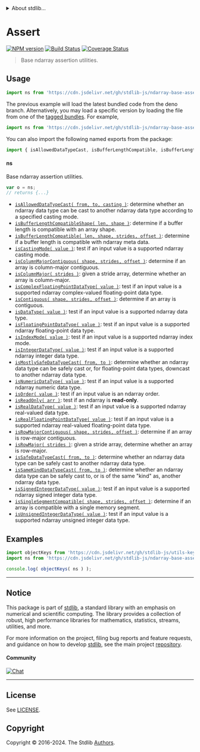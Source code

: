 <!--

@license Apache-2.0

Copyright (c) 2018 The Stdlib Authors.

Licensed under the Apache License, Version 2.0 (the "License");
you may not use this file except in compliance with the License.
You may obtain a copy of the License at

   http://www.apache.org/licenses/LICENSE-2.0

Unless required by applicable law or agreed to in writing, software
distributed under the License is distributed on an "AS IS" BASIS,
WITHOUT WARRANTIES OR CONDITIONS OF ANY KIND, either express or implied.
See the License for the specific language governing permissions and
limitations under the License.

-->


<details>
  <summary>
    About stdlib...
  </summary>
  <p>We believe in a future in which the web is a preferred environment for numerical computation. To help realize this future, we've built stdlib. stdlib is a standard library, with an emphasis on numerical and scientific computation, written in JavaScript (and C) for execution in browsers and in Node.js.</p>
  <p>The library is fully decomposable, being architected in such a way that you can swap out and mix and match APIs and functionality to cater to your exact preferences and use cases.</p>
  <p>When you use stdlib, you can be absolutely certain that you are using the most thorough, rigorous, well-written, studied, documented, tested, measured, and high-quality code out there.</p>
  <p>To join us in bringing numerical computing to the web, get started by checking us out on <a href="https://github.com/stdlib-js/stdlib">GitHub</a>, and please consider <a href="https://opencollective.com/stdlib">financially supporting stdlib</a>. We greatly appreciate your continued support!</p>
</details>

# Assert

[![NPM version][npm-image]][npm-url] [![Build Status][test-image]][test-url] [![Coverage Status][coverage-image]][coverage-url] <!-- [![dependencies][dependencies-image]][dependencies-url] -->

> Base ndarray assertion utilities.



<section class="usage">

## Usage

```javascript
import ns from 'https://cdn.jsdelivr.net/gh/stdlib-js/ndarray-base-assert@deno/mod.js';
```
The previous example will load the latest bundled code from the deno branch. Alternatively, you may load a specific version by loading the file from one of the [tagged bundles](https://github.com/stdlib-js/ndarray-base-assert/tags). For example,

```javascript
import ns from 'https://cdn.jsdelivr.net/gh/stdlib-js/ndarray-base-assert@v0.2.0-deno/mod.js';
```

You can also import the following named exports from the package:

```javascript
import { isAllowedDataTypeCast, isBufferLengthCompatible, isBufferLengthCompatibleShape, isCastingMode, isColumnMajor, isColumnMajorContiguous, isComplexFloatingPointDataType, isContiguous, isDataType, isFloatingPointDataType, isIndexMode, isIntegerDataType, isMostlySafeDataTypeCast, isNumericDataType, isOrder, isReadOnly, isRealDataType, isRealFloatingPointDataType, isRowMajor, isRowMajorContiguous, isSafeDataTypeCast, isSameKindDataTypeCast, isSignedIntegerDataType, isSingleSegmentCompatible, isUnsignedIntegerDataType } from 'https://cdn.jsdelivr.net/gh/stdlib-js/ndarray-base-assert@deno/mod.js';
```

#### ns

Base ndarray assertion utilities.

```javascript
var o = ns;
// returns {...}
```

<!-- <toc pattern="*"> -->

<div class="namespace-toc">

-   <span class="signature">[`isAllowedDataTypeCast( from, to, casting )`][@stdlib/ndarray/base/assert/is-allowed-data-type-cast]</span><span class="delimiter">: </span><span class="description">determine whether an ndarray data type can be cast to another ndarray data type according to a specified casting mode.</span>
-   <span class="signature">[`isBufferLengthCompatibleShape( len, shape )`][@stdlib/ndarray/base/assert/is-buffer-length-compatible-shape]</span><span class="delimiter">: </span><span class="description">determine if a buffer length is compatible with an array shape.</span>
-   <span class="signature">[`isBufferLengthCompatible( len, shape, strides, offset )`][@stdlib/ndarray/base/assert/is-buffer-length-compatible]</span><span class="delimiter">: </span><span class="description">determine if a buffer length is compatible with ndarray meta data.</span>
-   <span class="signature">[`isCastingMode( value )`][@stdlib/ndarray/base/assert/is-casting-mode]</span><span class="delimiter">: </span><span class="description">test if an input value is a supported ndarray casting mode.</span>
-   <span class="signature">[`isColumnMajorContiguous( shape, strides, offset )`][@stdlib/ndarray/base/assert/is-column-major-contiguous]</span><span class="delimiter">: </span><span class="description">determine if an array is column-major contiguous.</span>
-   <span class="signature">[`isColumnMajor( strides )`][@stdlib/ndarray/base/assert/is-column-major]</span><span class="delimiter">: </span><span class="description">given a stride array, determine whether an array is column-major.</span>
-   <span class="signature">[`isComplexFloatingPointDataType( value )`][@stdlib/ndarray/base/assert/is-complex-floating-point-data-type]</span><span class="delimiter">: </span><span class="description">test if an input value is a supported ndarray complex-valued floating-point data type.</span>
-   <span class="signature">[`isContiguous( shape, strides, offset )`][@stdlib/ndarray/base/assert/is-contiguous]</span><span class="delimiter">: </span><span class="description">determine if an array is contiguous.</span>
-   <span class="signature">[`isDataType( value )`][@stdlib/ndarray/base/assert/is-data-type]</span><span class="delimiter">: </span><span class="description">test if an input value is a supported ndarray data type.</span>
-   <span class="signature">[`isFloatingPointDataType( value )`][@stdlib/ndarray/base/assert/is-floating-point-data-type]</span><span class="delimiter">: </span><span class="description">test if an input value is a supported ndarray floating-point data type.</span>
-   <span class="signature">[`isIndexMode( value )`][@stdlib/ndarray/base/assert/is-index-mode]</span><span class="delimiter">: </span><span class="description">test if an input value is a supported ndarray index mode.</span>
-   <span class="signature">[`isIntegerDataType( value )`][@stdlib/ndarray/base/assert/is-integer-data-type]</span><span class="delimiter">: </span><span class="description">test if an input value is a supported ndarray integer data type.</span>
-   <span class="signature">[`isMostlySafeDataTypeCast( from, to )`][@stdlib/ndarray/base/assert/is-mostly-safe-data-type-cast]</span><span class="delimiter">: </span><span class="description">determine whether an ndarray data type can be safely cast or, for floating-point data types, downcast to another ndarray data type.</span>
-   <span class="signature">[`isNumericDataType( value )`][@stdlib/ndarray/base/assert/is-numeric-data-type]</span><span class="delimiter">: </span><span class="description">test if an input value is a supported ndarray numeric data type.</span>
-   <span class="signature">[`isOrder( value )`][@stdlib/ndarray/base/assert/is-order]</span><span class="delimiter">: </span><span class="description">test if an input value is an ndarray order.</span>
-   <span class="signature">[`isReadOnly( arr )`][@stdlib/ndarray/base/assert/is-read-only]</span><span class="delimiter">: </span><span class="description">test if an ndarray is **read-only**.</span>
-   <span class="signature">[`isRealDataType( value )`][@stdlib/ndarray/base/assert/is-real-data-type]</span><span class="delimiter">: </span><span class="description">test if an input value is a supported ndarray real-valued data type.</span>
-   <span class="signature">[`isRealFloatingPointDataType( value )`][@stdlib/ndarray/base/assert/is-real-floating-point-data-type]</span><span class="delimiter">: </span><span class="description">test if an input value is a supported ndarray real-valued floating-point data type.</span>
-   <span class="signature">[`isRowMajorContiguous( shape, strides, offset )`][@stdlib/ndarray/base/assert/is-row-major-contiguous]</span><span class="delimiter">: </span><span class="description">determine if an array is row-major contiguous.</span>
-   <span class="signature">[`isRowMajor( strides )`][@stdlib/ndarray/base/assert/is-row-major]</span><span class="delimiter">: </span><span class="description">given a stride array, determine whether an array is row-major.</span>
-   <span class="signature">[`isSafeDataTypeCast( from, to )`][@stdlib/ndarray/base/assert/is-safe-data-type-cast]</span><span class="delimiter">: </span><span class="description">determine whether an ndarray data type can be safely cast to another ndarray data type.</span>
-   <span class="signature">[`isSameKindDataTypeCast( from, to )`][@stdlib/ndarray/base/assert/is-same-kind-data-type-cast]</span><span class="delimiter">: </span><span class="description">determine whether an ndarray data type can be safely cast to, or is of the same "kind" as, another ndarray data type.</span>
-   <span class="signature">[`isSignedIntegerDataType( value )`][@stdlib/ndarray/base/assert/is-signed-integer-data-type]</span><span class="delimiter">: </span><span class="description">test if an input value is a supported ndarray signed integer data type.</span>
-   <span class="signature">[`isSingleSegmentCompatible( shape, strides, offset )`][@stdlib/ndarray/base/assert/is-single-segment-compatible]</span><span class="delimiter">: </span><span class="description">determine if an array is compatible with a single memory segment.</span>
-   <span class="signature">[`isUnsignedIntegerDataType( value )`][@stdlib/ndarray/base/assert/is-unsigned-integer-data-type]</span><span class="delimiter">: </span><span class="description">test if an input value is a supported ndarray unsigned integer data type.</span>

</div>

<!-- </toc> -->

</section>

<!-- /.usage -->

<section class="examples">

## Examples

<!-- TODO: better examples -->

<!-- eslint no-undef: "error" -->

```javascript
import objectKeys from 'https://cdn.jsdelivr.net/gh/stdlib-js/utils-keys@deno/mod.js';
import ns from 'https://cdn.jsdelivr.net/gh/stdlib-js/ndarray-base-assert@deno/mod.js';

console.log( objectKeys( ns ) );
```

</section>

<!-- /.examples -->

<!-- Section for related `stdlib` packages. Do not manually edit this section, as it is automatically populated. -->

<section class="related">

</section>

<!-- /.related -->

<!-- Section for all links. Make sure to keep an empty line after the `section` element and another before the `/section` close. -->


<section class="main-repo" >

* * *

## Notice

This package is part of [stdlib][stdlib], a standard library with an emphasis on numerical and scientific computing. The library provides a collection of robust, high performance libraries for mathematics, statistics, streams, utilities, and more.

For more information on the project, filing bug reports and feature requests, and guidance on how to develop [stdlib][stdlib], see the main project [repository][stdlib].

#### Community

[![Chat][chat-image]][chat-url]

---

## License

See [LICENSE][stdlib-license].


## Copyright

Copyright &copy; 2016-2024. The Stdlib [Authors][stdlib-authors].

</section>

<!-- /.stdlib -->

<!-- Section for all links. Make sure to keep an empty line after the `section` element and another before the `/section` close. -->

<section class="links">

[npm-image]: http://img.shields.io/npm/v/@stdlib/ndarray-base-assert.svg
[npm-url]: https://npmjs.org/package/@stdlib/ndarray-base-assert

[test-image]: https://github.com/stdlib-js/ndarray-base-assert/actions/workflows/test.yml/badge.svg?branch=v0.2.0
[test-url]: https://github.com/stdlib-js/ndarray-base-assert/actions/workflows/test.yml?query=branch:v0.2.0

[coverage-image]: https://img.shields.io/codecov/c/github/stdlib-js/ndarray-base-assert/main.svg
[coverage-url]: https://codecov.io/github/stdlib-js/ndarray-base-assert?branch=main

<!--

[dependencies-image]: https://img.shields.io/david/stdlib-js/ndarray-base-assert.svg
[dependencies-url]: https://david-dm.org/stdlib-js/ndarray-base-assert/main

-->

[chat-image]: https://img.shields.io/gitter/room/stdlib-js/stdlib.svg
[chat-url]: https://app.gitter.im/#/room/#stdlib-js_stdlib:gitter.im

[stdlib]: https://github.com/stdlib-js/stdlib

[stdlib-authors]: https://github.com/stdlib-js/stdlib/graphs/contributors

[umd]: https://github.com/umdjs/umd
[es-module]: https://developer.mozilla.org/en-US/docs/Web/JavaScript/Guide/Modules

[deno-url]: https://github.com/stdlib-js/ndarray-base-assert/tree/deno
[deno-readme]: https://github.com/stdlib-js/ndarray-base-assert/blob/deno/README.md
[umd-url]: https://github.com/stdlib-js/ndarray-base-assert/tree/umd
[umd-readme]: https://github.com/stdlib-js/ndarray-base-assert/blob/umd/README.md
[esm-url]: https://github.com/stdlib-js/ndarray-base-assert/tree/esm
[esm-readme]: https://github.com/stdlib-js/ndarray-base-assert/blob/esm/README.md
[branches-url]: https://github.com/stdlib-js/ndarray-base-assert/blob/main/branches.md

[stdlib-license]: https://raw.githubusercontent.com/stdlib-js/ndarray-base-assert/main/LICENSE

<!-- <toc-links> -->

[@stdlib/ndarray/base/assert/is-allowed-data-type-cast]: https://github.com/stdlib-js/ndarray-base-assert-is-allowed-data-type-cast/tree/deno

[@stdlib/ndarray/base/assert/is-buffer-length-compatible-shape]: https://github.com/stdlib-js/ndarray-base-assert-is-buffer-length-compatible-shape/tree/deno

[@stdlib/ndarray/base/assert/is-buffer-length-compatible]: https://github.com/stdlib-js/ndarray-base-assert-is-buffer-length-compatible/tree/deno

[@stdlib/ndarray/base/assert/is-casting-mode]: https://github.com/stdlib-js/ndarray-base-assert-is-casting-mode/tree/deno

[@stdlib/ndarray/base/assert/is-column-major-contiguous]: https://github.com/stdlib-js/ndarray-base-assert-is-column-major-contiguous/tree/deno

[@stdlib/ndarray/base/assert/is-column-major]: https://github.com/stdlib-js/ndarray-base-assert-is-column-major/tree/deno

[@stdlib/ndarray/base/assert/is-complex-floating-point-data-type]: https://github.com/stdlib-js/ndarray-base-assert-is-complex-floating-point-data-type/tree/deno

[@stdlib/ndarray/base/assert/is-contiguous]: https://github.com/stdlib-js/ndarray-base-assert-is-contiguous/tree/deno

[@stdlib/ndarray/base/assert/is-data-type]: https://github.com/stdlib-js/ndarray-base-assert-is-data-type/tree/deno

[@stdlib/ndarray/base/assert/is-floating-point-data-type]: https://github.com/stdlib-js/ndarray-base-assert-is-floating-point-data-type/tree/deno

[@stdlib/ndarray/base/assert/is-index-mode]: https://github.com/stdlib-js/ndarray-base-assert-is-index-mode/tree/deno

[@stdlib/ndarray/base/assert/is-integer-data-type]: https://github.com/stdlib-js/ndarray-base-assert-is-integer-data-type/tree/deno

[@stdlib/ndarray/base/assert/is-mostly-safe-data-type-cast]: https://github.com/stdlib-js/ndarray-base-assert-is-mostly-safe-data-type-cast/tree/deno

[@stdlib/ndarray/base/assert/is-numeric-data-type]: https://github.com/stdlib-js/ndarray-base-assert-is-numeric-data-type/tree/deno

[@stdlib/ndarray/base/assert/is-order]: https://github.com/stdlib-js/ndarray-base-assert-is-order/tree/deno

[@stdlib/ndarray/base/assert/is-read-only]: https://github.com/stdlib-js/ndarray-base-assert-is-read-only/tree/deno

[@stdlib/ndarray/base/assert/is-real-data-type]: https://github.com/stdlib-js/ndarray-base-assert-is-real-data-type/tree/deno

[@stdlib/ndarray/base/assert/is-real-floating-point-data-type]: https://github.com/stdlib-js/ndarray-base-assert-is-real-floating-point-data-type/tree/deno

[@stdlib/ndarray/base/assert/is-row-major-contiguous]: https://github.com/stdlib-js/ndarray-base-assert-is-row-major-contiguous/tree/deno

[@stdlib/ndarray/base/assert/is-row-major]: https://github.com/stdlib-js/ndarray-base-assert-is-row-major/tree/deno

[@stdlib/ndarray/base/assert/is-safe-data-type-cast]: https://github.com/stdlib-js/ndarray-base-assert-is-safe-data-type-cast/tree/deno

[@stdlib/ndarray/base/assert/is-same-kind-data-type-cast]: https://github.com/stdlib-js/ndarray-base-assert-is-same-kind-data-type-cast/tree/deno

[@stdlib/ndarray/base/assert/is-signed-integer-data-type]: https://github.com/stdlib-js/ndarray-base-assert-is-signed-integer-data-type/tree/deno

[@stdlib/ndarray/base/assert/is-single-segment-compatible]: https://github.com/stdlib-js/ndarray-base-assert-is-single-segment-compatible/tree/deno

[@stdlib/ndarray/base/assert/is-unsigned-integer-data-type]: https://github.com/stdlib-js/ndarray-base-assert-is-unsigned-integer-data-type/tree/deno

<!-- </toc-links> -->

</section>

<!-- /.links -->
